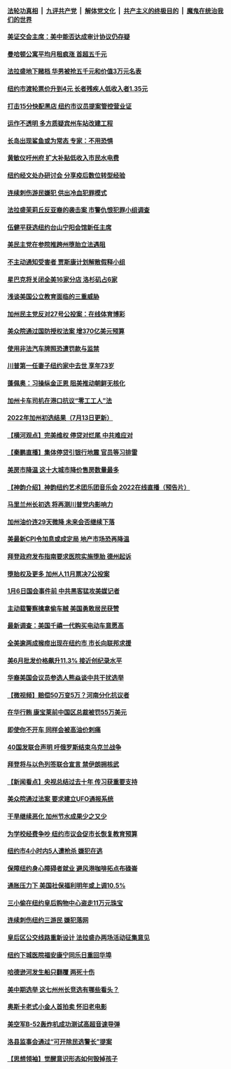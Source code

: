 ####  [法轮功真相](../../../../basic/blob/master/README.md?t=07151602) &nbsp;|&nbsp; [九评共产党](../../../../9ping.md/blob/master/README.md?t=07151602) &nbsp;|&nbsp; [解体党文化](../../../../jtdwh.md/blob/master/README.md?t=07151602)  &nbsp;|&nbsp; [共产主义的终极目的](../../../../gczydzjmd.md/blob/master/README.md?t=07151602) &nbsp;|&nbsp; [魔鬼在统治我们的世界](../../../../mgztzwmdsj.md/blob/master/README.md?t=07151602) 

#### [美证交会主席：美中能否达成审计协议仍存疑](../pages/nsc412/n13781244.md?t=07151602) 

#### [曼哈顿公寓平均月租疯涨 首超五千元](../pages/nsc412/n13781263.md?t=07151602) 

#### [法拉盛地下赌档 华男被抢五千元和价值3万元名表](../pages/nsc412/n13781285.md?t=07151602) 

#### [纽约市渡轮票价升到4元 长者残疾人低收入者1.35元](../pages/nsc412/n13781261.md?t=07151602) 

#### [打击15分快配黑店 纽约市议员提案管控营业证](../pages/nsc412/n13781312.md?t=07151602) 

#### [运作不透明 多方质疑宾州车站改建工程](../pages/nsc412/n13781309.md?t=07151602) 

#### [长岛出现鲨鱼或为常态 专家：不用恐惧](../pages/nsc412/n13781257.md?t=07151602) 

#### [黄敏仪吁州府 扩大补贴低收入市民水电费](../pages/nsc412/n13781258.md?t=07151602) 

#### [纽约经文处办研讨会 分享疫后数位转型经验](../pages/nsc412/n13781259.md?t=07151602) 

#### [连续刺伤游民嫌犯 供出冷血犯罪模式](../pages/nsc412/n13781279.md?t=07151602) 

#### [法拉盛茉莉丘反亚裔的袭击案 市警仇恨犯罪小组调查](../pages/nsc412/n13781281.md?t=07151602) 

#### [伍健平获选纽约台山宁阳会馆新任主席](../pages/nsc412/n13781307.md?t=07151602) 

#### [美民主党在参院推跨州堕胎立法遇阻](../pages/nsc412/n13781192.md?t=07151602) 

#### [不主动通知受害者 贾斯康计划解散假释小组](../pages/nsc412/n13781272.md?t=07151602) 

#### [星巴克将关闭全美16家分店 洛杉矶占6家](../pages/nsc412/n13781254.md?t=07151602) 

#### [浅谈美国公立教育面临的三重威胁](../pages/nsc412/n13781245.md?t=07151602) 

#### [加州民主党反对27号公投案：在线体育博彩](../pages/nsc412/n13781209.md?t=07151602) 

#### [美众院通过国防授权法案 增370亿美元预算](../pages/nsc412/n13781100.md?t=07151602) 

#### [使用非法汽车牌照恐遭罚款与监禁](../pages/nsc412/n13781178.md?t=07151602) 

#### [川普第一任妻子纽约家中去世 享年73岁](../pages/nsc412/n13781069.md?t=07151602) 

#### [蓬佩奥：习操纵金正恩 阻美推动朝鲜无核化](../pages/nsc412/n13781070.md?t=07151602) 

#### [加州卡车司机在港口抗议“零工工人”法](../pages/nsc412/n13781163.md?t=07151602) 

#### [2022年加州初选结果（7月13日更新）](../pages/nsc412/n13781047.md?t=07151602) 

#### [【横河观点】完美维权 停贷对烂尾 中共难应对](../pages/nsc412/n13781103.md?t=07151602) 

#### [【秦鹏直播】集体停贷引银行地震 官员等习排雷](../pages/nsc412/n13780873.md?t=07151602) 

#### [美房市降温 这十大城市降价售房数量最多](../pages/nsc412/n13781071.md?t=07151602) 

#### [【神韵介绍】神韵纽约艺术团乐团音乐会 2022在线直播（预告片）](../pages/nsc412/n13780947.md?t=07151602) 

#### [马里兰州长初选 将再测川普党内影响力](../pages/nsc412/n13780972.md?t=07151602) 

#### [加州油价连29天微降 未来会否继续下落](../pages/nsc412/n13780462.md?t=07151602) 

#### [美最新CPI令加息或成定局 地产市场恐再降温](../pages/nsc412/n13780289.md?t=07151602) 

#### [拜登政府发布指南要求医院实施堕胎 德州起诉](../pages/nsc412/n13781062.md?t=07151602) 

#### [堕胎权及更多 加州人11月票决7公投案](../pages/nsc412/n13781032.md?t=07151602) 

#### [1月6日国会事件前 中共黑客猛攻美媒记者](../pages/nsc412/n13780891.md?t=07151602) 

#### [主动载警察擒拿偷车贼 美国勇敢居民获赞](../pages/nsc412/n13780623.md?t=07151602) 

#### [最新调查：美国千禧一代购买电动车意愿高](../pages/nsc412/n13780476.md?t=07151602) 

#### [全美逾两成猴痘出现在纽约市 市长向联邦求援](../pages/nsc412/n13780505.md?t=07151602) 

#### [美6月批发价格飙升11.3% 接近创纪录水平](../pages/nsc412/n13780935.md?t=07151602) 

#### [华裔美国会议员参选人熊焱谈中共干扰选举](../pages/nsc412/n13780487.md?t=07151602) 

#### [【微视频】赔偿50万变5万？河南分化抗议者](../pages/nsc412/n13780869.md?t=07151602) 

#### [在华行贿 康宝莱前中国区总裁被罚55万美元](../pages/nsc412/n13780527.md?t=07151602) 

#### [即使你不开车 同样会被高油价刺痛](../pages/nsc412/n13780154.md?t=07151602) 

#### [40国发联合声明 吁俄罗斯结束乌克兰战争](../pages/nsc412/n13780728.md?t=07151602) 

#### [拜登将与以色列签联合宣言 禁伊朗拥核武](../pages/nsc412/n13780664.md?t=07151602) 

#### [【新闻看点】央视总结过去十年 传习获重要支持](../pages/nsc412/n13780328.md?t=07151602) 

#### [美众院通过法案 要求建立UFO通报系统](../pages/nsc412/n13780604.md?t=07151602) 

#### [干旱继续恶化 加州节水成果少之又少](../pages/nsc412/n13780486.md?t=07151602) 

#### [为学校经费争吵 纽约市议会促市长恢复教育预算](../pages/nsc412/n13780493.md?t=07151602) 

#### [纽约市4小时内5人遭枪杀 嫌犯在逃](../pages/nsc412/n13780500.md?t=07151602) 

#### [保障纽约身心障碍者就业 避风港咖啡拓点布碌崙](../pages/nsc412/n13780511.md?t=07151602) 

#### [通胀压力下 美国社保福利明年或上调10.5%](../pages/nsc412/n13780399.md?t=07151602) 

#### [三小偷在纽约皇后购物中心盗走11万元珠宝](../pages/nsc412/n13780502.md?t=07151602) 

#### [连续刺伤纽约三游民 嫌犯落网](../pages/nsc412/n13780496.md?t=07151602) 

#### [皇后区公交线路重新设计 法拉盛办两场活动征集意见](../pages/nsc412/n13780507.md?t=07151602) 

#### [纽约下城医院福安康宁同乐日重回华埠](../pages/nsc412/n13780509.md?t=07151602) 

#### [哈德逊河发生船只翻覆 两死十伤](../pages/nsc412/n13780515.md?t=07151602) 

#### [美中期选举 这七州州长竞选有哪些看头？](../pages/nsc412/n13780299.md?t=07151602) 

#### [奥斯卡老式小金人首拍卖 怀旧老电影](../pages/nsc412/n13780464.md?t=07151602) 

#### [美空军B-52轰炸机成功测试高超音速导弹](../pages/nsc412/n13780324.md?t=07151602) 

#### [洛县监事会通过“可开除民选警长”提案](../pages/nsc412/n13780409.md?t=07151602) 

#### [【思想领袖】觉醒意识形态如何毁掉孩子](../pages/nsc412/n13766746.md?t=07151602) 

